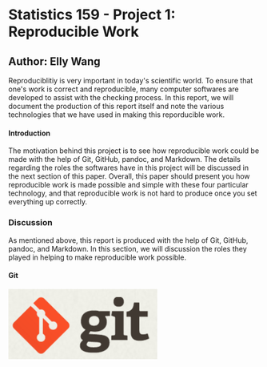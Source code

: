 # Statistics 159 - Project 1: Reproducible Work
## Author: Elly Wang

Reproduciblitiy is very important in today's scientific world. To ensure that one's work is correct and reproducible, many computer softwares are developed to assist with the checking process. In this report, we will document the production of this report itself and note the various technologies that we have used in making this reporducible work. 


#### Introduction

The motivation behind this project is to see how reproducible work could be made with the help of Git, GitHub, pandoc, and Markdown. The details regarding the roles the softwares have in this project will be discussed in the next section of this paper. Overall, this paper should present you how reproducible work is made possible and simple with these four particular technology, and that reproducible work is not hard to produce once you set everything up correctly.



### Discussion

As mentioned above, this report is produced with the help of Git, GitHub, pandoc, and Markdown. In this section, we will discussion the roles they played in helping to make reproducible work possible.


#### Git
![Git](../images/git-logo.png)